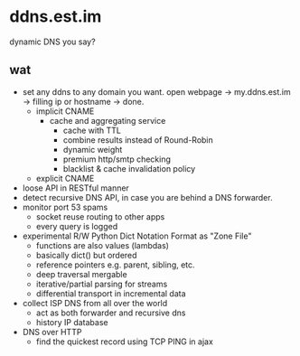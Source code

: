 ddns.est.im
===========

dynamic DNS you say?


wat
---

  - set any ddns to any domain you want. open webpage -> my.ddns.est.im -> filling ip or hostname -> done.
    - implicit CNAME
      - cache and aggregating service
        - cache with TTL
        - combine results instead of Round-Robin
        - dynamic weight
        - premium http/smtp checking
        - blacklist & cache invalidation policy
    - explicit CNAME
  - loose API in RESTful manner
  - detect recursive DNS API, in case you are behind a DNS forwarder.
  - monitor port 53 spams
    - socket reuse routing to other apps
    - every query is logged
  - experimental R/W Python Dict Notation Format as "Zone File"
    - functions are also values (lambdas)
    - basically dict() but ordered
    - reference pointers e.g. parent, sibling, etc.
    - deep traversal mergable
    - iterative/partial parsing for streams
    - differential transport in incremental data
  - collect ISP DNS from all over the world
    - act as both forwarder and recursive dns
    - history IP database
  - DNS over HTTP
    - find the quickest record using TCP PING in ajax
